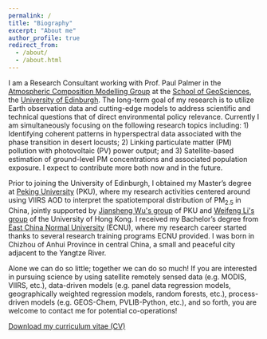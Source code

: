 ```yaml
---
permalink: /
title: "Biography"
excerpt: "About me"
author_profile: true
redirect_from: 
  - /about/
  - /about.html
---
```


I am a Research Consultant working with Prof. Paul Palmer in the [Atmospheric Composition Modelling Group](http://www.palmergroup.org/) at the [School of GeoSciences](https://www.ed.ac.uk/geosciences), the [University of Edinburgh](https://www.ed.ac.uk/). The long-term goal of my research is to utilize Earth observation data and cutting-edge models to address scientific and technical questions that of direct environmental policy relevance. Currently I am simultaneously focusing on the following research topics including: 1) Identifying coherent patterns in hyperspectral data associated with the phase transition in desert locusts; 2) Linking particulate matter (PM) pollution with photovoltaic (PV) power output; and 3) Satellite-based estimation of ground-level PM concentrations and associated population exposure. I expect to contribute more both now and in the future.

<!-- PhD student => Research Consultant. -->

<!-- My research interests primarily lie in leveraging satellite observations and cutting-edge models to understand spatiotemporal variabilities of particulate matter (PM) and PM’s downstream impacts (e.g. population exposure, solar photovoltaic electricity, etc). -->


Prior to joining the University of Edinburgh, I obtained my Master’s degree at [Peking University](https://www.pku.edu.cn/) (PKU), where my research activities centered around using VIIRS AOD to interpret the spatiotemporal distribution of PM<sub>2.5</sub> in China, jointly supported by [Jiansheng Wu's group](http://web.pkusz.edu.cn/wujs) of PKU and [Weifeng Li's group](http://fac.arch.hku.hk/upad/wfli/) of the University of Hong Kong. I received my Bachelor’s degree from [East China Normal University](https://www.ecnu.edu.cn/) (ECNU), where my research career started thanks to several research training programs ECNU provided. I was born in Chizhou of Anhui Province in central China, a small and peaceful city adjacent to the Yangtze River.

Alone we can do so little; together we can do so much! If you are interested in pursuing science by using satellite remotely sensed data (e.g. MODIS, VIIRS, etc.), data-driven models (e.g. panel data regression models, geographically weighted regression models, random forests, etc.), process-driven models (e.g. GEOS-Chem, PVLIB-Python, etc.), and so forth, you are welcome to contact me for potential co-operations!

[Download my curriculum vitae (CV)](https://feiyao-edinburgh.github.io/files/FeiCV.pdf)



